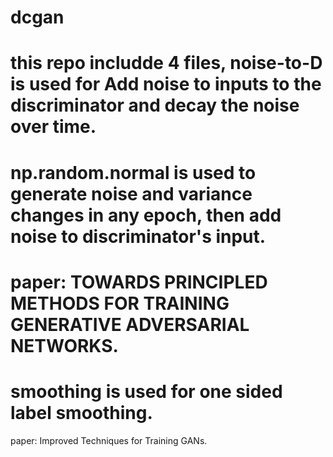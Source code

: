 # dcgan
# this repo includde 4 files, noise-to-D is used for Add noise to inputs to the discriminator and decay the noise over time.
# np.random.normal is used to generate noise and variance changes in any epoch, then add noise to discriminator's input.
# paper: TOWARDS PRINCIPLED METHODS FOR TRAINING GENERATIVE ADVERSARIAL NETWORKS.
# smoothing is used for one sided label smoothing.
paper: Improved Techniques for Training GANs.
